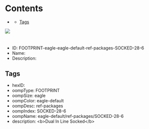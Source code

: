 



Contents
========

* [](#)
	* [Tags](#tags)
  
![][im]
# 

- ID: FOOTPRINT-eagle-eagle-default-ref-packages-SOCKED-28-6
- Name: 
- Description: 

## Tags

- hexID: 
- oompType: FOOTPRINT
- oompSize: eagle
- oompColor: eagle-default
- oompDesc: ref-packages
- oompIndex: SOCKED-28-6
- oompName: eagle-default/ref-packages/SOCKED-28-6
- description: &lt;b&gt;Dual In Line Socked&lt;/b&gt;



[im]: image.png
